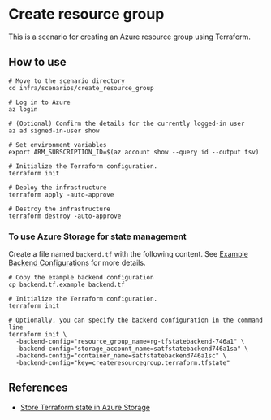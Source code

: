# Create resource group

This is a scenario for creating an Azure resource group using Terraform.

## How to use

```shell
# Move to the scenario directory
cd infra/scenarios/create_resource_group

# Log in to Azure
az login

# (Optional) Confirm the details for the currently logged-in user
az ad signed-in-user show

# Set environment variables
export ARM_SUBSCRIPTION_ID=$(az account show --query id --output tsv)

# Initialize the Terraform configuration.
terraform init

# Deploy the infrastructure
terraform apply -auto-approve

# Destroy the infrastructure
terraform destroy -auto-approve
```

### To use Azure Storage for state management

Create a file named `backend.tf` with the following content. See [Example Backend Configurations](https://developer.hashicorp.com/terraform/language/backend/azurerm#example-backend-configurations) for more details.

```shell
# Copy the example backend configuration
cp backend.tf.example backend.tf

# Initialize the Terraform configuration.
terraform init

# Optionally, you can specify the backend configuration in the command line
terraform init \
  -backend-config="resource_group_name=rg-tfstatebackend-746a1" \
  -backend-config="storage_account_name=satfstatebackend746a1sa" \
  -backend-config="container_name=satfstatebackend746a1sc" \
  -backend-config="key=createresourcegroup.terraform.tfstate"
```

## References

- [Store Terraform state in Azure Storage](https://learn.microsoft.com/azure/developer/terraform/store-state-in-azure-storage?tabs=terraform)
